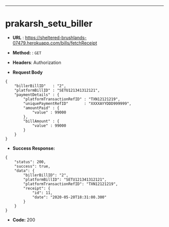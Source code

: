 
----
# prakarsh_setu_biller
* **URL** : https://sheltered-brushlands-07479.herokuapp.com/bills/fetchReceipt

* **Method:** : `GET`
* **Headers**: Authorization
  
*  **Request Body**
```
{
    "billerBillID"   : "2",
    "platformBillID" : "SETU121341312121",
    "paymentDetails" : {
        "platformTransactionRefID" : "TXN12121219",
        "uniquePaymentRefID"       : "XXXXAYYDDD999999",
        "amountPaid" : {
            "value" : 99000 
        },
        "billAmount" : {
            "value" : 99000
        }
    }
}
```  

  
* **Success Response:**
```
{
    "status": 200,
    "success": true,
    "data": {
        "billerBillID": "2",
        "platformBillID": "SETU121341312121",
        "platformTransactionRefID": "TXN12121219",
        "receipt": {
            "id": 11,
            "date": "2020-05-20T18:31:00.300"
        }
    }
}
```
  * **Code:** 200 
